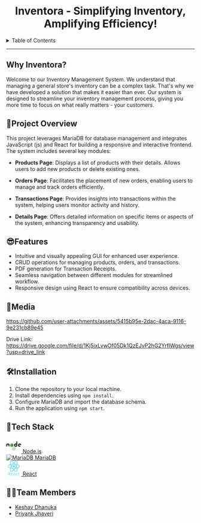 <h1 align="center">Inventora - Simplifying Inventory, Amplifying Efficiency!</h1>

<details>
<summary>Table of Contents</summary>

- [Why Inventora?](#why-inventora)
- [📝Project Overview](#project-overview)
- [😎Features](#features)
- [🔗Media](#media)
- [🛠Installation](#installation)
- [🔧Tech Stack](#tech-stack)
- [👨‍💻Team Members](#team-members)

</details>

---

## Why Inventora?

Welcome to our Inventory Management System. We understand that managing a general store's inventory can be a complex task. That's why we have developed a solution that makes it easier than ever. Our system is designed to streamline your inventory management process, giving you more time to focus on what really matters - your customers.

## 📝Project Overview

This project leverages MariaDB for database management and integrates JavaScript (js) and React for building a responsive and interactive frontend. The system includes several key modules:

- **Products Page**: Displays a list of products with their details. Allows users to add new products or delete existing ones.

- **Orders Page**: Facilitates the placement of new orders, enabling users to manage and track orders efficiently.

- **Transactions Page**: Provides insights into transactions within the system, helping users monitor activity and history.

- **Details Page**: Offers detailed information on specific items or aspects of the system, enhancing transparency and usability.

## 😎Features

- Intuitive and visually appealing GUI for enhanced user experience.
- CRUD operations for managing products, orders, and transactions.
- PDF generation for Transaction Receipts.
- Seamless navigation between different modules for streamlined workflow.
- Responsive design using React to ensure compatibility across devices.

## 🔗Media
https://github.com/user-attachments/assets/5415b95e-2dac-4aca-9116-9e231cb89e45

Drive Link: https://drive.google.com/file/d/1Kj5ixLvwOf05Dk1QzEJvP2hG2YrflWgs/view?usp=drive_link

## 🛠Installation

1. Clone the repository to your local machine.
2. Install dependencies using `npm install`.
3. Configure MariaDB and import the database schema.
4. Run the application using `npm start`.

## 🔧Tech Stack

<p align="left">
  <a href="https://nodejs.org/" target="_blank" rel="noreferrer">
    <img src="https://raw.githubusercontent.com/devicons/devicon/master/icons/nodejs/nodejs-original-wordmark.svg" alt="Node.js" width="40" height="40"/> Node.js
  </a><br/>
  <a href="https://mariadb.org/" target="_blank" rel="noreferrer">
    <img src="https://www.vectorlogo.zone/logos/mariadb/mariadb-icon.svg" alt="MariaDB" width="40" height="40"/> MariaDB
  </a><br/>
  <a href="https://reactjs.org/" target="_blank" rel="noreferrer">
    <img src="https://raw.githubusercontent.com/devicons/devicon/master/icons/react/react-original-wordmark.svg" alt="React" width="40" height="40"/> React
  </a>
</p>

## 👨‍💻Team Members

- [Keshav Dhanuka](https://github.com/KeshavD01) 
- [Priyank Jhaveri](https://github.com/SuperJPcoder) 
